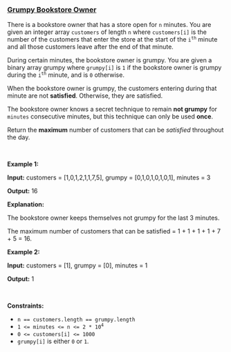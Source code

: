 ### [Grumpy Bookstore Owner](https://leetcode.com/problems/grumpy-bookstore-owner)

<p>There is a bookstore owner that has a store open for <code>n</code> minutes. You are given an integer array <code>customers</code> of length <code>n</code> where <code>customers[i]</code> is the number of the customers that enter the store at the start of the <code>i<sup>th</sup></code> minute and all those customers leave after the end of that minute.</p>

<p>During certain minutes, the bookstore owner is grumpy. You are given a binary array grumpy where <code>grumpy[i]</code> is <code>1</code> if the bookstore owner is grumpy during the <code>i<sup>th</sup></code> minute, and is <code>0</code> otherwise.</p>

<p>When the bookstore owner is grumpy, the customers entering during that minute are not <strong>satisfied</strong>. Otherwise, they are satisfied.</p>

<p>The bookstore owner knows a secret technique to remain <strong>not grumpy</strong> for <code>minutes</code> consecutive minutes, but this technique can only be used <strong>once</strong>.</p>

<p>Return the <strong>maximum</strong> number of customers that can be <em>satisfied</em> throughout the day.</p>

<p>&nbsp;</p>
<p><strong class="example">Example 1:</strong></p>

<div class="example-block">
<p><strong>Input:</strong> <span class="example-io">customers = [1,0,1,2,1,1,7,5], grumpy = [0,1,0,1,0,1,0,1], minutes = 3</span></p>

<p><strong>Output:</strong> <span class="example-io">16</span></p>

<p><strong>Explanation:</strong></p>

<p>The bookstore owner keeps themselves not grumpy for the last 3 minutes.</p>

<p>The maximum number of customers that can be satisfied = 1 + 1 + 1 + 1 + 7 + 5 = 16.</p>
</div>

<p><strong class="example">Example 2:</strong></p>

<div class="example-block">
<p><strong>Input:</strong> <span class="example-io">customers = [1], grumpy = [0], minutes = 1</span></p>

<p><strong>Output:</strong> <span class="example-io">1</span></p>
</div>

<p>&nbsp;</p>
<p><strong>Constraints:</strong></p>

<ul>
	<li><code>n == customers.length == grumpy.length</code></li>
	<li><code>1 &lt;= minutes &lt;= n &lt;= 2 * 10<sup>4</sup></code></li>
	<li><code>0 &lt;= customers[i] &lt;= 1000</code></li>
	<li><code>grumpy[i]</code> is either <code>0</code> or <code>1</code>.</li>
</ul>
